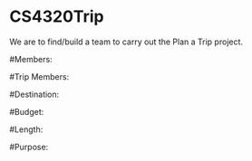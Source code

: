 # CS4320Trip
We are to find/build a team to carry out the Plan a Trip project.

#Members:

#Trip Members:

#Destination:

#Budget:

#Length:

#Purpose:
